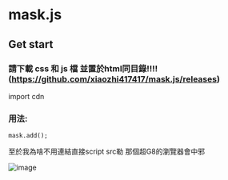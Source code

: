 # mask.js

## Get start

### 請下載 css 和 js 檔 並置於html同目錄!!!! (https://github.com/xiaozhi417417/mask.js/releases)
import cdn 
<code><script type="text/javascript" src="[js file]"></script></code>

### 用法:

<code>mask.add(<css selector>);</code>

  至於我為啥不用連結直接script src勒
  那個超G8的瀏覽器會中邪
  
  ![image](https://user-images.githubusercontent.com/71436697/137613864-eaebe94e-f52d-47ab-8c55-5ec7b59fe902.png)

